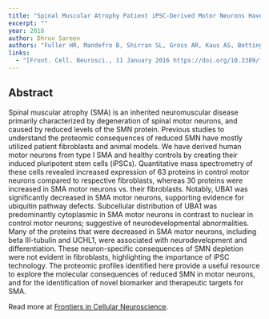 ```yaml
---
title: "Spinal Muscular Atrophy Patient iPSC-Derived Motor Neurons Have Reduced Expression of Proteins Important in Neuronal Development"
excerpt: ""
year: 2016
author: Dhruv Sareen
authors: "Fuller HR, Mandefro B, Shirran SL, Gross AR, Kaus AS, Botting CH, Morris GE, Sareen D."
links:
  - "[Front. Cell. Neurosci., 11 January 2016 https://doi.org/10.3389/fncel.2015.00506](http://journal.frontiersin.org/article/10.3389/fncel.2015.00506/full)"
---
```



## Abstract

Spinal muscular atrophy (SMA) is an inherited neuromuscular disease primarily characterized by degeneration of spinal motor neurons, and caused by reduced levels of the SMN protein. Previous studies to understand the proteomic consequences of reduced SMN have mostly utilized patient fibroblasts and animal models. We have derived human motor neurons from type I SMA and healthy controls by creating their induced pluripotent stem cells (iPSCs). Quantitative mass spectrometry of these cells revealed increased expression of 63 proteins in control motor neurons compared to respective fibroblasts, whereas 30 proteins were increased in SMA motor neurons vs. their fibroblasts. Notably, UBA1 was significantly decreased in SMA motor neurons, supporting evidence for ubiquitin pathway defects. Subcellular distribution of UBA1 was predominantly cytoplasmic in SMA motor neurons in contrast to nuclear in control motor neurons; suggestive of neurodevelopmental abnormalities. Many of the proteins that were decreased in SMA motor neurons, including beta III-tubulin and UCHL1, were associated with neurodevelopment and differentiation. These neuron-specific consequences of SMN depletion were not evident in fibroblasts, highlighting the importance of iPSC technology. The proteomic profiles identified here provide a useful resource to explore the molecular consequences of reduced SMN in motor neurons, and for the identification of novel biomarker and therapeutic targets for SMA.

Read more at [Frontiers in Cellular Neuroscience](http://journal.frontiersin.org/article/10.3389/fncel.2015.00506/full).

